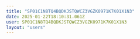 ```yaml
---
title: "SP01C1N8TQ4BQDKJSTQWCZ3VGZK0971K7K01X1N3"
date: 2025-01-22T18:10:31.061Z
user: SP01C1N8TQ4BQDKJSTQWCZ3VGZK0971K7K01X1N3
layout: "users"
---
```

    